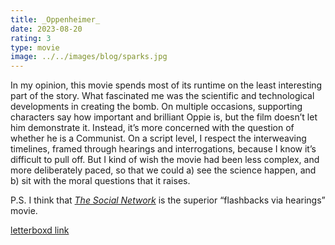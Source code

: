 ```yaml
---
title: _Oppenheimer_
date: 2023-08-20
rating: 3
type: movie
image: ../../images/blog/sparks.jpg
---
```


In my opinion, this movie spends most of its runtime on the least interesting part of the story. What fascinated me was the scientific and technological developments in creating the bomb. On multiple occasions, supporting characters say how important and brilliant Oppie is, but the film doesn’t let him demonstrate it. Instead, it’s more concerned with the question of whether he is a Communist. On a script level, I respect the interweaving timelines, framed through hearings and interrogations, because I know it’s difficult to pull off. But I kind of wish the movie had been less complex, and more deliberately paced, so that we could a) see the science happen, and b) sit with the moral questions that it raises.

P.S. I think that [_The Social Network_][1] is the superior “flashbacks via hearings” movie.

[letterboxd link][2]

[1]:	https://letterboxd.com/film/the-social-network/
[2]:	https://letterboxd.com/film/oppenheimer-2023/